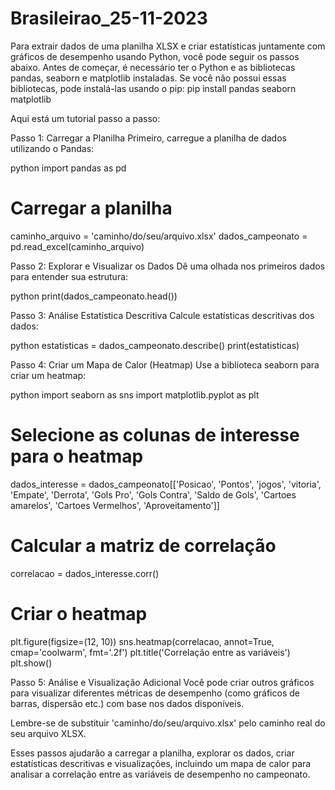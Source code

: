 # Brasileirao_25-11-2023

Para extrair dados de uma planilha XLSX e criar estatísticas juntamente com gráficos de desempenho usando Python, você pode seguir os passos abaixo. Antes de começar, é necessário ter o Python e as bibliotecas pandas, seaborn e matplotlib instaladas. Se você não possui essas bibliotecas, pode instalá-las usando o pip:
pip install pandas seaborn matplotlib

Aqui está um tutorial passo a passo:

Passo 1: Carregar a Planilha
Primeiro, carregue a planilha de dados utilizando o Pandas:

python
import pandas as pd

# Carregar a planilha
caminho_arquivo = 'caminho/do/seu/arquivo.xlsx'
dados_campeonato = pd.read_excel(caminho_arquivo)

Passo 2: Explorar e Visualizar os Dados
Dê uma olhada nos primeiros dados para entender sua estrutura:

python
print(dados_campeonato.head())

Passo 3: Análise Estatística Descritiva
Calcule estatísticas descritivas dos dados:

python
estatisticas = dados_campeonato.describe()
print(estatisticas)

Passo 4: Criar um Mapa de Calor (Heatmap)
Use a biblioteca seaborn para criar um heatmap:

python
import seaborn as sns
import matplotlib.pyplot as plt

# Selecione as colunas de interesse para o heatmap
dados_interesse = dados_campeonato[['Posicao', 'Pontos', 'jogos', 'vitoria', 'Empate', 'Derrota',
                                   'Gols Pro', 'Gols Contra', 'Saldo de Gols', 'Cartoes amarelos',
                                   'Cartoes Vermelhos', 'Aproveitamento']]

# Calcular a matriz de correlação
correlacao = dados_interesse.corr()

# Criar o heatmap
plt.figure(figsize=(12, 10))
sns.heatmap(correlacao, annot=True, cmap='coolwarm', fmt='.2f')
plt.title('Correlação entre as variáveis')
plt.show()

Passo 5: Análise e Visualização Adicional
Você pode criar outros gráficos para visualizar diferentes métricas de desempenho (como gráficos de barras, dispersão etc.) com base nos dados disponíveis.

Lembre-se de substituir 'caminho/do/seu/arquivo.xlsx' pelo caminho real do seu arquivo XLSX.

Esses passos ajudarão a carregar a planilha, explorar os dados, criar estatísticas descritivas e visualizações, incluindo um mapa de calor para analisar a correlação entre as variáveis de desempenho no campeonato.




